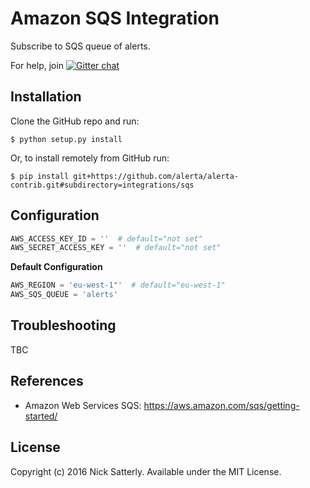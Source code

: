 Amazon SQS Integration
======================

Subscribe to SQS queue of alerts.

For help, join [![Gitter chat](https://badges.gitter.im/alerta/chat.png)](https://gitter.im/alerta/chat)

Installation
------------

Clone the GitHub repo and run:

    $ python setup.py install

Or, to install remotely from GitHub run:

    $ pip install git+https://github.com/alerta/alerta-contrib.git#subdirectory=integrations/sqs

Configuration
-------------

```python
AWS_ACCESS_KEY_ID = ''  # default="not set"
AWS_SECRET_ACCESS_KEY = ''  # default="not set"
```

**Default Configuration**

```python
AWS_REGION = 'eu-west-1"'  # default="eu-west-1"
AWS_SQS_QUEUE = 'alerts'
```

Troubleshooting
---------------

TBC

References
----------

  * Amazon Web Services SQS: https://aws.amazon.com/sqs/getting-started/

License
-------

Copyright (c) 2016 Nick Satterly. Available under the MIT License.
